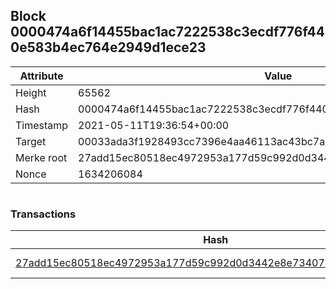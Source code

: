 ## Block 0000474a6f14455bac1ac7222538c3ecdf776f440e583b4ec764e2949d1ece23

Attribute | Value
--- | ---
Height | 65562
Hash | 0000474a6f14455bac1ac7222538c3ecdf776f440e583b4ec764e2949d1ece23
Timestamp | 2021-05-11T19:36:54+00:00
Target | 00033ada3f1928493cc7396e4aa46113ac43bc7ac52aab5d08e3934913716f64
Merke root | 27add15ec80518ec4972953a177d59c992d0d3442e8e7340760962d41d7ecfde
Nonce | 1634206084

```

```

### Transactions

Hash | Amount
--- | ---
[27add15ec80518ec4972953a177d59c992d0d3442e8e7340760962d41d7ecfde](27add15ec80518ec4972953a177d59c992d0d3442e8e7340760962d41d7ecfde.md) | 10.00000000 SKEPTI 
